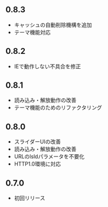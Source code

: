 0.8.3
-----

- キャッシュの自動削除機構を追加
- テーマ機能対応

0.8.2
-----

- IEで動作しない不具合を修正

0.8.1
-----

- 読み込み・解放動作の改善
- テーマ機能のためのリファクタリング

0.8.0
-----

- スライダーUIの改善
- 読み込み・解放動作の改善
- URLのlsldパラメータを不要化
- HTTP1.0環境に対応

0.7.0
-----

- 初回リリース
